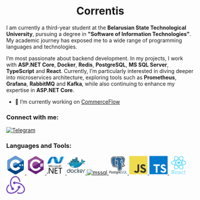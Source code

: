 
<h1 align="center">Correntis</h1>
<p align="left">
I am currently a third-year student at the <strong>Belarusian State Technological University</strong>, pursuing a degree in <strong>"Software of Information Technologies"</strong>. My academic journey has exposed me to a wide range of programming languages and technologies.
</p>

<p> 
I’m most passionate about backend development. In my projects, I work with <strong>ASP.NET Core</strong>, <strong>Docker</strong>, <strong>Redis</strong>, <strong>PostgreSQL</strong>, <strong>MS SQL Server</strong>, <strong>TypeScript</strong> and <strong>React</strong>. Currently, I’m particularly interested in diving deeper into microservices architecture, exploring tools such as <strong>Prometheus</strong>, <strong>Grafana</strong>, <strong>RabbitMQ</strong> and <strong>Kafka</strong>, while also continuing to enhance my expertise in <strong>ASP.NET Core</strong>.
</p>

- 🔭 I’m currently working on [CommerceFlow](https://github.com/correntis/CommerceFlow)

<h3 align="left">Connect with me:</h3>
<p align="left">

<a href="https://t.me/corrrenti">![Telegram](https://img.shields.io/badge/Telegram-2CA5E0?style=for-the-badge&logo=telegram&logoColor=white)</a>
</p>

<h3 align="left">Languages and Tools:</h3>
<p align="left"> 
<a href="https://www.w3schools.com/cpp/" target="_blank" rel="noreferrer"> 
    <img src="https://raw.githubusercontent.com/devicons/devicon/master/icons/cplusplus/cplusplus-original.svg" alt="cplusplus" width="50" height="50"/> 
</a> 
<a href="https://www.w3schools.com/cs/" target="_blank" rel="noreferrer"> 
    <img src="https://raw.githubusercontent.com/devicons/devicon/master/icons/csharp/csharp-original.svg" alt="csharp" width="50" height="50"/> 
</a> 
 <a href="https://dotnet.microsoft.com/" target="_blank" rel="noreferrer"> 
    <img src="https://raw.githubusercontent.com/devicons/devicon/master/icons/dot-net/dot-net-original-wordmark.svg" alt="dotnet" width="50" height="50"/> 
 </a> 
<a href="https://www.docker.com/" target="_blank" rel="noreferrer"> 
    <img src="https://raw.githubusercontent.com/devicons/devicon/master/icons/docker/docker-original-wordmark.svg" alt="docker" width="50" height="50"/> 
</a>
 <a href="https://www.microsoft.com/en-us/sql-server" target="_blank" rel="noreferrer"> 
    <img src="https://www.svgrepo.com/show/303229/microsoft-sql-server-logo.svg" alt="mssql" width="50" height="50"/> 
 </a> 
 <a href="https://www.postgresql.org" target="_blank" rel="noreferrer">
    <img src="https://raw.githubusercontent.com/devicons/devicon/master/icons/postgresql/postgresql-original-wordmark.svg" alt="postgresql" width="50" height="50"/> 
 </a> 
 <a href="https://developer.mozilla.org/en-US/docs/Web/JavaScript" target="_blank" rel="noreferrer"> 
    <img src="https://raw.githubusercontent.com/devicons/devicon/master/icons/javascript/javascript-original.svg" alt="javascript" width="50" height="50"/> 
 </a> 
 <a href="https://www.typescriptlang.org/" target="_blank" rel="noreferrer"> 
    <img src="https://raw.githubusercontent.com/devicons/devicon/master/icons/typescript/typescript-original.svg" alt="typescript" width="50" height="50"/> 
 </a> 
 <a href="https://reactjs.org/" target="_blank" rel="noreferrer"> <img src="https://raw.githubusercontent.com/devicons/devicon/master/icons/react/react-original-wordmark.svg" alt="react" width="50" height="50"/> 
 </a>
  <a href="https://redux.js.org" target="_blank" rel="noreferrer"> <img src="https://raw.githubusercontent.com/devicons/devicon/master/icons/redux/redux-original.svg" alt="redux" width="50" height="50"/> 
  </a> 

  </p>
